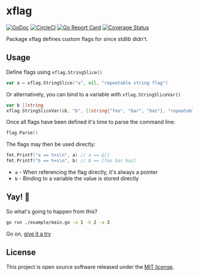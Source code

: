 # xflag

[![GoDoc](https://godoc.org/github.com/syntaqx/xflag?status.svg)](https://godoc.org/github.com/syntaqx/xflag)
[![CircleCI](https://circleci.com/gh/syntaqx/xflag.svg?style=shield)](https://circleci.com/gh/syntaqx/xflag)
[![Go Report Card](https://goreportcard.com/badge/syntaqx/xflag)](https://goreportcard.com/report/syntaqx/xflag)
[![Coverage Status](https://coveralls.io/repos/github/syntaqx/xflag/badge.svg?branch=master)](https://coveralls.io/github/syntaqx/xflag?branch=master)

Package xflag defines custom flags for since stdlib didn't.

## Usage

Define flags using `xflag.StringSlice()`

```go
var a = xflag.StringSlice("a", nil, "repeatable string flag")
```

Or alternatively, you can bind to a variable with `xflag.StringSliceVar()`

```go
var b []string
xflag.StringSliceVar(&b, "b", []string{"foo", "bar", "baz"}, "repeatable string flag (+default)")
```

Once all flags have been defined it's time to parse the command line:

```go
flag.Parse()
```

The flags may then be used directly:

```go
fmt.Printf("a == %+s\n", a) // a == &[]
fmt.Printf("b == %+s\n", b) // b == [foo bar baz]
```

- `a` - When referencing the flag directly, it's always a pointer
- `b` - Binding to a variable the value is stored directly

## Yay! 🎉

So what's going to happen from this?

```sh
go run ./example/main.go -a 1 -b 2 -a 3
```

Go on, [give it a try](https://play.golang.org/p/ngT-DnJPB-V)

## License

[mit]: https://opensource.org/licenses/MIT

This project is open source software released under the [MIT license][mit].
